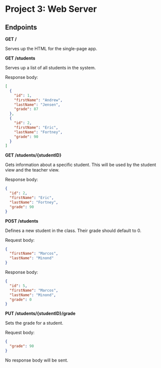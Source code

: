 # Project 3: Web Server

## Endpoints

**GET /**

Serves up the HTML for the single-page app.

**GET /students**

Serves up a list of all students in the system.

Response body:

```json
[
  {
    "id": 1,
    "firstName": "Andrew",
    "lastName": "Jensen",
    "grade": 87
  },
  {
    "id": 2,
    "firstName": "Eric",
    "lastName": "Fortney",
    "grade": 90
  }
]
```

**GET /students/{studentID}**

Gets information about a specific student. This will be used by the student view and the teacher view.

Response body:

```json
{
  "id": 2,
  "firstName": "Eric",
  "lastName": "Fortney",
  "grade": 90
}
```

**POST /students**

Defines a new student in the class. Their grade should default to 0.

Request body:

```json
{
  "firstName": "Marcos",
  "lastName": "Minond"
}
```

Response body:

```json
{
  "id": 5,
  "firstName": "Marcos",
  "lastName": "Minond",
  "grade": 0
}
```

**PUT /students/{studentID}/grade**

Sets the grade for a student.

Request body:

```json
{
  "grade": 90
}
```

No response body will be sent.
